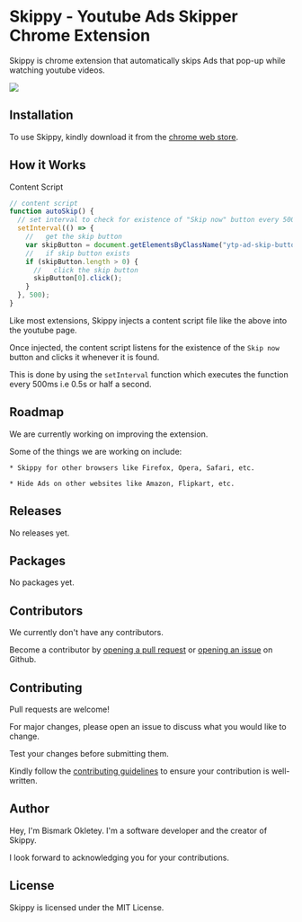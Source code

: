 # Skippy - Youtube Ads Skipper Chrome Extension

Skippy is chrome extension that automatically skips Ads that pop-up while watching youtube videos.

<!-- show image on readme -->

![](https://raw.githubusercontent.com/siddharthkp/skippy/master/skippy.png)

## Installation

To use Skippy, kindly download it from the [chrome web store](https://chrome.google.com/webstore).

## How it Works

Content Script

```javascript
// content script
function autoSkip() {
  // set interval to check for existence of "Skip now" button every 500ms i.e 0.5s or half a second
  setInterval(() => {
    //   get the skip button
    var skipButton = document.getElementsByClassName("ytp-ad-skip-button");
    //   if skip button exists
    if (skipButton.length > 0) {
      //   click the skip button
      skipButton[0].click();
    }
  }, 500);
}
```

Like most extensions, Skippy injects a content script file like the above into the youtube page.

Once injected, the content script listens for the existence of the `Skip now` button and clicks it whenever it is found.

This is done by using the `setInterval` function which executes the function every 500ms i.e 0.5s or half a second.

## Roadmap

We are currently working on improving the extension.

Some of the things we are working on include:

    * Skippy for other browsers like Firefox, Opera, Safari, etc.

    * Hide Ads on other websites like Amazon, Flipkart, etc.

## Releases

No releases yet.

## Packages

No packages yet.

## Contributors

We currently don't have any contributors.

Become a contributor by [opening a pull request]() or [opening an issue]() on Github.

## Contributing

Pull requests are welcome!

For major changes, please open an issue to discuss what you would like to change.

Test your changes before submitting them.

Kindly follow the [contributing guidelines]() to ensure your contribution is well-written.

## Author

Hey, I'm Bismark Okletey. I'm a software developer and the creator of Skippy.

I look forward to acknowledging you for your contributions.

## License

<!-- add MIT LICENCE with link to LICENCE -->

Skippy is licensed under the MIT License.
